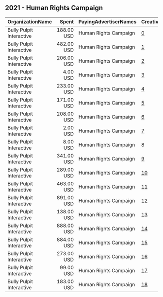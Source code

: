 ## 2021 - Human Rights Campaign 
|OrganizationName|Spent|PayingAdvertiserNames|CreativeUrls|Impressions|Genders|AgeBrackets|CountryCodes|BillingAddresses|CandidateBallotInformation|
|:---|---:|:---|:---|---:|:---|:---|:---|:---|:---|
|Bully Pulpit Interactive|188.00 USD|Human Rights Campaign|[0](https://www.snap.com/political-ads/asset/fecd7c3bc55ce0ac3c19085f738f2faf3fbd5e8aa285ceb381d58a65086de1ee?mediaType=png)|45,925||18+|united states|"1445 New York Ave NW,Washington,20005,US"||
|Bully Pulpit Interactive|482.00 USD|Human Rights Campaign|[1](https://www.snap.com/political-ads/asset/8e0f5e4316ba75d3ed0d7910b781dbd0ed329009edc195d89ca9efb48356fde2?mediaType=png)|22,376||18+|united states|"1445 New York Ave NW,Washington,20005,US"||
|Bully Pulpit Interactive|206.00 USD|Human Rights Campaign|[2](https://www.snap.com/political-ads/asset/be2ce3a74850322397d71cb9577ee47ea1ac3934a5a4884e693a469a8332b7db?mediaType=mp4)|34,914||18+|united states|"1445 New York Ave NW,Washington,20005,US"||
|Bully Pulpit Interactive|4.00 USD|Human Rights Campaign|[3](https://www.snap.com/political-ads/asset/fecd7c3bc55ce0ac3c19085f738f2faf3fbd5e8aa285ceb381d58a65086de1ee?mediaType=png)|334||18+|united states|"1445 New York Ave NW,Washington,20005,US"||
|Bully Pulpit Interactive|233.00 USD|Human Rights Campaign|[4](https://www.snap.com/political-ads/asset/d90530cd0319c341c81049cac916e552b8dbaca0103476324ced804746c54dca?mediaType=mp4)|39,771||18+|united states|"1445 New York Ave NW,Washington,20005,US"||
|Bully Pulpit Interactive|171.00 USD|Human Rights Campaign|[5](https://www.snap.com/political-ads/asset/fecd7c3bc55ce0ac3c19085f738f2faf3fbd5e8aa285ceb381d58a65086de1ee?mediaType=png)|43,521||18+|united states|"1445 New York Ave NW,Washington,20005,US"||
|Bully Pulpit Interactive|208.00 USD|Human Rights Campaign|[6](https://www.snap.com/political-ads/asset/50d42d7b048d75583a2bc20a98131fb05a7dacfb581af045faf773b23a47bbb1?mediaType=png)|24,043||18+|united states|"1445 New York Ave NW,Washington,20005,US"||
|Bully Pulpit Interactive|2.00 USD|Human Rights Campaign|[7](https://www.snap.com/political-ads/asset/fecd7c3bc55ce0ac3c19085f738f2faf3fbd5e8aa285ceb381d58a65086de1ee?mediaType=png)|177||18+|united states|"1445 New York Ave NW,Washington,20005,US"||
|Bully Pulpit Interactive|8.00 USD|Human Rights Campaign|[8](https://www.snap.com/political-ads/asset/50d42d7b048d75583a2bc20a98131fb05a7dacfb581af045faf773b23a47bbb1?mediaType=png)|563||18+|united states|"1445 New York Ave NW,Washington,20005,US"||
|Bully Pulpit Interactive|341.00 USD|Human Rights Campaign|[9](https://www.snap.com/political-ads/asset/50d42d7b048d75583a2bc20a98131fb05a7dacfb581af045faf773b23a47bbb1?mediaType=png)|63,652||18+|united states|"1445 New York Ave NW,Washington,20005,US"||
|Bully Pulpit Interactive|289.00 USD|Human Rights Campaign|[10](https://www.snap.com/political-ads/asset/f6487179a93945cfeaeeed6a9eda6e4014eaadf359695519a896f0b6962ed90e?mediaType=mp4)|48,125||18+|united states|"1445 New York Ave NW,Washington,20005,US"||
|Bully Pulpit Interactive|463.00 USD|Human Rights Campaign|[11](https://www.snap.com/political-ads/asset/8e0f5e4316ba75d3ed0d7910b781dbd0ed329009edc195d89ca9efb48356fde2?mediaType=png)|13,553||18+|united states|"1445 New York Ave NW,Washington,20005,US"||
|Bully Pulpit Interactive|891.00 USD|Human Rights Campaign|[12](https://www.snap.com/political-ads/asset/75facf471a7e496e31741ed292872dba5a4d091cc0cef1c2d5f3ffc5ee8a296a?mediaType=png)|114,805||18+|united states|"1445 New York Ave NW,Washington,20005,US"||
|Bully Pulpit Interactive|138.00 USD|Human Rights Campaign|[13](https://www.snap.com/political-ads/asset/fecd7c3bc55ce0ac3c19085f738f2faf3fbd5e8aa285ceb381d58a65086de1ee?mediaType=png)|12,131||18+|united states|"1445 New York Ave NW,Washington,20005,US"||
|Bully Pulpit Interactive|888.00 USD|Human Rights Campaign|[14](https://www.snap.com/political-ads/asset/75facf471a7e496e31741ed292872dba5a4d091cc0cef1c2d5f3ffc5ee8a296a?mediaType=png)|108,907||18+|united states|"1445 New York Ave NW,Washington,20005,US"||
|Bully Pulpit Interactive|884.00 USD|Human Rights Campaign|[15](https://www.snap.com/political-ads/asset/75facf471a7e496e31741ed292872dba5a4d091cc0cef1c2d5f3ffc5ee8a296a?mediaType=png)|133,492||18+|united states|"1445 New York Ave NW,Washington,20005,US"||
|Bully Pulpit Interactive|273.00 USD|Human Rights Campaign|[16](https://www.snap.com/political-ads/asset/50d42d7b048d75583a2bc20a98131fb05a7dacfb581af045faf773b23a47bbb1?mediaType=png)|37,384||18+|united states|"1445 New York Ave NW,Washington,20005,US"||
|Bully Pulpit Interactive|99.00 USD|Human Rights Campaign|[17](https://www.snap.com/political-ads/asset/fecd7c3bc55ce0ac3c19085f738f2faf3fbd5e8aa285ceb381d58a65086de1ee?mediaType=png)|18,309||18+|united states|"1445 New York Ave NW,Washington,20005,US"||
|Bully Pulpit Interactive|183.00 USD|Human Rights Campaign|[18](https://www.snap.com/political-ads/asset/fecd7c3bc55ce0ac3c19085f738f2faf3fbd5e8aa285ceb381d58a65086de1ee?mediaType=png)|40,846||18+|united states|"1445 New York Ave NW,Washington,20005,US"||
